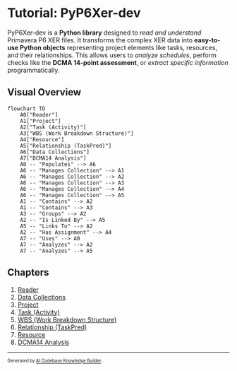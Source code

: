 # Tutorial: PyP6Xer-dev

PyP6Xer-dev is a **Python library** designed to *read and understand* Primavera P6 XER files.
It transforms the complex XER data into **easy-to-use Python objects** representing project elements like tasks, resources, and their relationships.
This allows users to *analyze schedules*, perform checks like the **DCMA 14-point assessment**, or *extract specific information* programmatically.

## Visual Overview

```mermaid
flowchart TD
    A0["Reader"]
    A1["Project"]
    A2["Task (Activity)"]
    A3["WBS (Work Breakdown Structure)"]
    A4["Resource"]
    A5["Relationship (TaskPred)"]
    A6["Data Collections"]
    A7["DCMA14 Analysis"]
    A0 -- "Populates" --> A6
    A6 -- "Manages Collection" --> A1
    A6 -- "Manages Collection" --> A2
    A6 -- "Manages Collection" --> A3
    A6 -- "Manages Collection" --> A4
    A6 -- "Manages Collection" --> A5
    A1 -- "Contains" --> A2
    A1 -- "Contains" --> A3
    A3 -- "Groups" --> A2
    A2 -- "Is Linked By" --> A5
    A5 -- "Links To" --> A2
    A2 -- "Has Assignment" --> A4
    A7 -- "Uses" --> A0
    A7 -- "Analyzes" --> A2
    A7 -- "Analyzes" --> A5
```

## Chapters

1. [Reader](01_reader_.md)
2. [Data Collections](02_data_collections_.md)
3. [Project](03_project_.md)
4. [Task (Activity)](04_task__activity__.md)
5. [WBS (Work Breakdown Structure)](05_wbs__work_breakdown_structure__.md)
6. [Relationship (TaskPred)](06_relationship__taskpred__.md)
7. [Resource](07_resource_.md)
8. [DCMA14 Analysis](08_dcma14_analysis_.md)

---

<sub><sup>Generated by [AI Codebase Knowledge Builder](https://github.com/The-Pocket/Tutorial-Codebase-Knowledge).</sup></sub>
